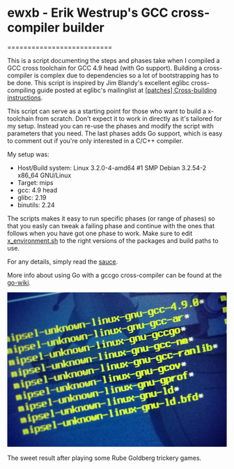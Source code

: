# ewxb - Erik Westrup's GCC cross-compiler builder
==========================

This is a script documenting the steps and phases take when I compiled a GCC cross toolchain for GCC 4.9 head (with Go support). Building a cross-compiler is complex due to dependencies so a lot of bootstrapping has to be done. This script is inspired by Jim Blandy's excellent eglibc cross-compiling guide posted at eglibc's mailinglist at [\[patches\] Cross-building instructions](http://www.eglibc.org/archives/patches/msg00078.html).

This script can serve as a starting point for those who want to build a x-toolchain from scratch. Don't expect it to work in directly as it's tailored for my setup. Instead you can re-use the phases and modify the script with parameters that you need. The last phases adds Go support, which is easy to comment out if you're only interested in a C/C++ compiler.

My setup was:

* Host/Build system: Linux 3.2.0-4-amd64 #1 SMP Debian 3.2.54-2 x86_64 GNU/Linux
* Target: mips
* gcc: 4.9 head
* glibc: 2.19
* binutils: 2.24

The scripts makes it easy to run specific phases (or range of phases) so that you easly can tweak a failing phase and continue with the ones that follows when you have got one phase to work. Make sure to edit [x_environment.sh](x_environment.sh) to the right versions of the packages and build paths to use.

For any details, simply read the [sauce](ewxb).

More info about using Go with a gccgo cross-compiler can be found at the [go-wiki](http://code.google.com/p/go-wiki/wiki/GccgoCrossCompilation).


![Resulting x-compiler tools](result.png)

The sweet result after playing some Rube Goldberg trickery games.
